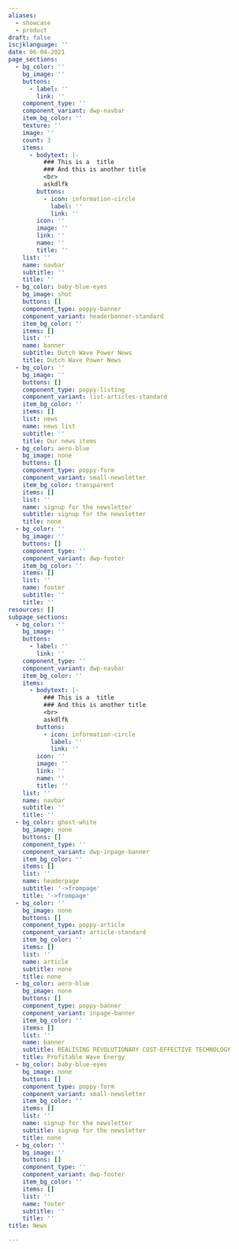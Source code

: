 ```yaml
---
aliases:
  - showcase
  - product
draft: false
iscjklanguage: ''
date: 06-04-2021
page_sections:
  - bg_color: ''
    bg_image: ''
    buttons:
      - label: ''
        link: ''
    component_type: ''
    component_variant: dwp-navbar
    item_bg_color: ''
    texture: ''
    image: ''
    count: 3
    items:
      - bodytext: |-
          ### This is a  title
          ### And this is another title
          <br>
          askdlfk
        buttons:
          - icon: information-circle
            label: ''
            link: ''
        icon: ''
        image: ''
        link: ''
        name: ''
        title: ''
    list: ''
    name: navbar
    subtitle: ''
    title: ''
  - bg_color: baby-blue-eyes
    bg_image: shot
    buttons: []
    component_type: poppy-banner
    component_variant: headerbanner-standard
    item_bg_color: ''
    items: []
    list: ''
    name: banner
    subtitle: Dutch Wave Power News
    title: Dutch Wave Power News
  - bg_color: ''
    bg_image: ''
    buttons: []
    component_type: poppy-listing
    component_variant: list-articles-standard
    item_bg_color: ''
    items: []
    list: news
    name: news list
    subtitle: ''
    title: Our news items
  - bg_color: aero-blue
    bg_image: none
    buttons: []
    component_type: poppy-form
    component_variant: small-newsletter
    item_bg_color: transparent
    items: []
    list: ''
    name: signup for the newsletter
    subtitle: signup for the newsletter
    title: none
  - bg_color: ''
    bg_image: ''
    buttons: []
    component_type: ''
    component_variant: dwp-footer
    item_bg_color: ''
    items: []
    list: ''
    name: footer
    subtitle: ''
    title: ''
resources: []
subpage_sections:
  - bg_color: ''
    bg_image: ''
    buttons:
      - label: ''
        link: ''
    component_type: ''
    component_variant: dwp-navbar
    item_bg_color: ''
    items:
      - bodytext: |-
          ### This is a  title
          ### And this is another title
          <br>
          askdlfk
        buttons:
          - icon: information-circle
            label: ''
            link: ''
        icon: ''
        image: ''
        link: ''
        name: ''
        title: ''
    list: ''
    name: navbar
    subtitle: ''
    title: ''
  - bg_color: ghost-white
    bg_image: none
    buttons: []
    component_type: ''
    component_variant: dwp-inpage-banner
    item_bg_color: ''
    items: []
    list: ''
    name: headerpage
    subtitle: '->frompage'
    title: '->frompage'
  - bg_color: ''
    bg_image: none
    buttons: []
    component_type: poppy-article
    component_variant: article-standard
    item_bg_color: ''
    items: []
    list: ''
    name: article
    subtitle: none
    title: none
  - bg_color: aero-blue
    bg_image: none
    buttons: []
    component_type: poppy-banner
    component_variant: inpage-banner
    item_bg_color: ''
    items: []
    list: ''
    name: banner
    subtitle: REALISING REVOLUTIONARY COST-EFFECTIVE TECHNOLOGY
    title: Profitable Wave Energy
  - bg_color: baby-blue-eyes
    bg_image: none
    buttons: []
    component_type: poppy-form
    component_variant: small-newsletter
    item_bg_color: ''
    items: []
    list: ''
    name: signup for the newsletter
    subtitle: signup for the newsletter
    title: none
  - bg_color: ''
    bg_image: ''
    buttons: []
    component_type: ''
    component_variant: dwp-footer
    item_bg_color: ''
    items: []
    list: ''
    name: footer
    subtitle: ''
    title: ''
title: News

---
```

